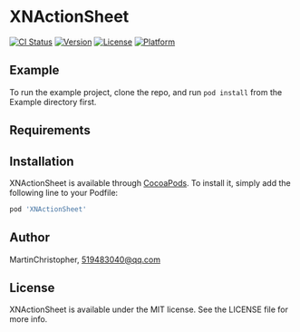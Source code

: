 # XNActionSheet

[![CI Status](https://img.shields.io/travis/MartinChristopher/XNActionSheet.svg?style=flat)](https://travis-ci.org/MartinChristopher/XNActionSheet)
[![Version](https://img.shields.io/cocoapods/v/XNActionSheet.svg?style=flat)](https://cocoapods.org/pods/XNActionSheet)
[![License](https://img.shields.io/cocoapods/l/XNActionSheet.svg?style=flat)](https://cocoapods.org/pods/XNActionSheet)
[![Platform](https://img.shields.io/cocoapods/p/XNActionSheet.svg?style=flat)](https://cocoapods.org/pods/XNActionSheet)

## Example

To run the example project, clone the repo, and run `pod install` from the Example directory first.

## Requirements

## Installation

XNActionSheet is available through [CocoaPods](https://cocoapods.org). To install
it, simply add the following line to your Podfile:

```ruby
pod 'XNActionSheet'
```

## Author

MartinChristopher, 519483040@qq.com

## License

XNActionSheet is available under the MIT license. See the LICENSE file for more info.
